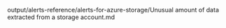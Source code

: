 output/alerts-reference/alerts-for-azure-storage/Unusual amount of data extracted from a storage account.md